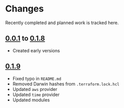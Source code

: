 # Changes
Recently completed and planned work is tracked here.

## [0.0.1](.) to [0.1.8](.)
- Created early versions

## [0.1.9](.)
- Fixed typo in `README.md`
- Removed Darwin hashes from `.terraform.lock.hcl`
- Updated `aws` provider
- Updated `time` provider
- Updated modules

